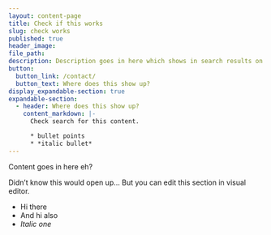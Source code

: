 ```yaml
---
layout: content-page
title: Check if this works
slug: check works
published: true
header_image:
file_path:
description: Description goes in here which shows in search results on site.
button:
  button_link: /contact/
  button_text: Where does this show up?
display_expandable-section: true
expandable-section:
  - header: Where does this show up?
    content_markdown: |-
      Check search for this content.

      * bullet points
      * *italic bullet*
---
```


Content goes in here eh?

Didn’t know this would open up… But you can edit this section in visual editor.

* Hi there
* And hi also
* *Italic one*